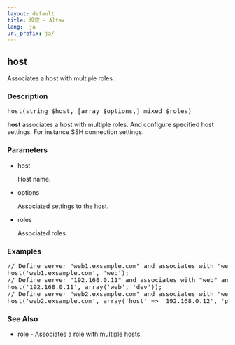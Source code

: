 ```yaml
---
layout: default
title: 設定 - Altax
lang:  ja
url_prefix: ja/
---
```

## host

Associates a host with multiple roles.

### Description

<pre class="php-nonumber">
host(string $host, [array $options,] mixed $roles)
</pre>

**host** associates a host with multiple roles.
And configure specified host settings.
For instance SSH connection settings.


### Parameters

* host

  Host name.

* options

  Associated settings to the host.

* roles

  Associated roles.

### Examples

<pre class="php-nonumber">
// Define server "web1.exsample.com" and associates with "web" role.
host('web1.exsample.com', 'web');
// Define server "192.168.0.11" and associates with "web" and "dev" role.
host('192.168.0.11', array('web', 'dev'));
// Define server "web2.exsample.com" and associates with "web" role. options are ssh connection settings.
host('web2.exsample.com', array('host' => '192.168.0.12', 'port' => '22', 'login_name' => 'userhoge', 'identity_file' => '/home/userhoge/.ssh/id_rsa'), 'web');
</pre>

### See Also

* [role](/altax/ja/documentation/configuration/role.html) - Associates a role with multiple hosts.

